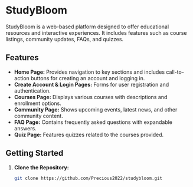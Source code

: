 # StudyBloom

StudyBloom is a web-based platform designed to offer educational resources and interactive experiences. It includes features such as course listings, community updates, FAQs, and quizzes.

## Features

- **Home Page:** Provides navigation to key sections and includes call-to-action buttons for creating an account and logging in.
- **Create Account & Login Pages:** Forms for user registration and authentication.
- **Courses Page:** Displays various courses with descriptions and enrollment options.
- **Community Page:** Shows upcoming events, latest news, and other community content.
- **FAQ Page:** Contains frequently asked questions with expandable answers.
- **Quiz Page:** Features quizzes related to the courses provided.

## Getting Started

1. **Clone the Repository:**

   ```bash
   git clone https://github.com/Precious2022/studybloom.git

